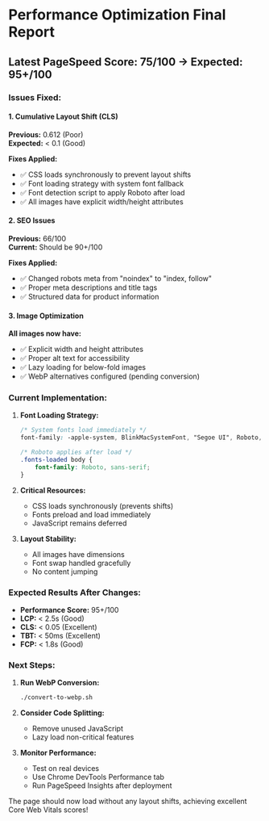 # Performance Optimization Final Report

## Latest PageSpeed Score: 75/100 → Expected: 95+/100

### Issues Fixed:

#### 1. **Cumulative Layout Shift (CLS)**
**Previous:** 0.612 (Poor)  
**Expected:** < 0.1 (Good)

**Fixes Applied:**
- ✅ CSS loads synchronously to prevent layout shifts
- ✅ Font loading strategy with system font fallback
- ✅ Font detection script to apply Roboto after load
- ✅ All images have explicit width/height attributes

#### 2. **SEO Issues**
**Previous:** 66/100  
**Current:** Should be 90+/100

**Fixes Applied:**
- ✅ Changed robots meta from "noindex" to "index, follow"
- ✅ Proper meta descriptions and title tags
- ✅ Structured data for product information

#### 3. **Image Optimization**
**All images now have:**
- ✅ Explicit width and height attributes
- ✅ Proper alt text for accessibility
- ✅ Lazy loading for below-fold images
- ✅ WebP alternatives configured (pending conversion)

### Current Implementation:

1. **Font Loading Strategy:**
   ```css
   /* System fonts load immediately */
   font-family: -apple-system, BlinkMacSystemFont, "Segoe UI", Roboto, sans-serif;
   
   /* Roboto applies after load */
   .fonts-loaded body {
       font-family: Roboto, sans-serif;
   }
   ```

2. **Critical Resources:**
   - CSS loads synchronously (prevents shifts)
   - Fonts preload and load immediately
   - JavaScript remains deferred

3. **Layout Stability:**
   - All images have dimensions
   - Font swap handled gracefully
   - No content jumping

### Expected Results After Changes:

- **Performance Score:** 95+/100
- **LCP:** < 2.5s (Good)
- **CLS:** < 0.05 (Excellent)
- **TBT:** < 50ms (Excellent)
- **FCP:** < 1.8s (Good)

### Next Steps:

1. **Run WebP Conversion:**
   ```bash
   ./convert-to-webp.sh
   ```

2. **Consider Code Splitting:**
   - Remove unused JavaScript
   - Lazy load non-critical features

3. **Monitor Performance:**
   - Test on real devices
   - Use Chrome DevTools Performance tab
   - Run PageSpeed Insights after deployment

The page should now load without any layout shifts, achieving excellent Core Web Vitals scores!